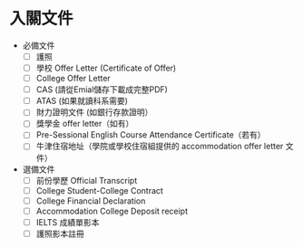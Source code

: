 # 入關文件

* 必備文件
    - [ ] 護照
    - [ ] 學校 Offer Letter (Certificate of Offer)
    - [ ] College Offer Letter
    - [ ] CAS (請從Emial儲存下載成完整PDF)
    - [ ] ATAS (如果就讀科系需要)
    - [ ] 財力證明文件 (如銀行存款證明）
    - [ ] 獎學金 offer letter（如有）
    - [ ] Pre-Sessional English Course Attendance Certificate（若有）
    - [ ] 牛津住宿地址（學院或學校住宿組提供的 accommodation offer letter 文件）
* 選備文件
    - [ ] 前份學歷 Official Transcript
    - [ ] College Student-College Contract
    - [ ] College Financial Declaration
    - [ ] Accommodation College Deposit receipt
    - [ ] IELTS 成績單影本
    - [ ] 護照影本註冊

